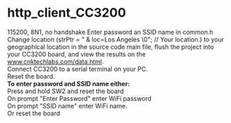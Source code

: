 # http_client_CC3200
115200, 8N1, no handshake
Enter password an SSID name in common.h
Change location (strPtr = " & loc=Los Angeles \0"; // Your location.) to your geographical location in the source code main file, flush the project into your CC3200 board, and view the results on the www.cnktechlabs.com/data.html. <br>
Connect CC3200 to a serial terminal on your PC.<br>
Reset the board.<br>
<b>To enter password and SSID name either:</b><br>
Press and hold SW2 and reset the board<br>
On prompt "Enter Password" enter WiFi password<br>
On prompt "SSID name" enter WiFi name.<br>
Or reset the board
